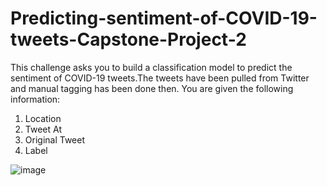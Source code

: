 # Predicting-sentiment-of-COVID-19-tweets-Capstone-Project-2
This challenge asks you to build a classification model to predict the sentiment of COVID-19 tweets.The tweets have been pulled from Twitter and manual tagging has been done then.
You are given the following information:
1. Location
2. Tweet At
3. Original Tweet
4. Label

![image](https://user-images.githubusercontent.com/102898510/190577557-7c926ef2-538e-406b-b901-ac4afd418e1d.png)
